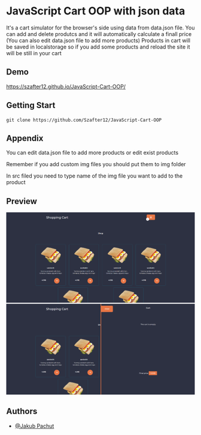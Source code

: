 
# JavaScript Cart OOP with json data

It's a cart simulator for the browser's side using data from data.json file. You can add and delete produtcs and it will automatically calculate a finall price (You can also edit data.json file to add more products)
Products in cart will be saved in localstorage so if you add some products and reload the site it will be still in your cart  

## Demo

https://szafter12.github.io/JavaScript-Cart-OOP/


## Getting Start
    
    git clone https://github.com/Szafter12/JavaScript-Cart-OOP 


## Appendix

You can edit data.json file to add more products or edit exist products

Remember if you add custom img files you should put them to img folder

In src filed you need to type name of the img file you want to add to the product

## Preview

<img src="./README_File/README1.png">
<img src="./README_File/README2.png">

## Authors

- [@Jakub Pachut](https://www.github.com/Szafter12)

